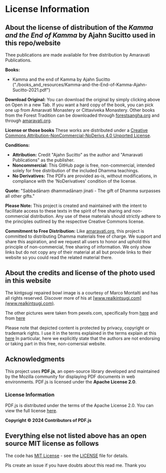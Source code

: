 # License Information

## About the license of distribution of the _Kamma and the End of Kamma_ by Ajahn Sucitto used in this repo/website

Thee publications are made available for free distribution by Amaravati Publications.

**Books:**

- Kamma and the end of Kamma by Ajahn Sucitto ("./books_and_resources/Kamma-and-the-End-of-Kamma-Ajahn-Sucitto-2021.pdf")

**Download Original:**
You can download the original by simply clicking above on Open in a new Tab.
If you want a hard copy of the book, you can pick one up from Amaravati Monastery or Cittaviveka Monastery. Other books from the Forest Tradition can be downloaded through [forestsangha.org](https://forestsangha.org) and through [amaravati.org](https://amaravati.org).

**License or those books**
These works are distributed under a [Creative Commons Attribution-NonCommercial-NoDerivs 4.0 Unported License](http://creativecommons.org/licenses/by-nc-nd/4.0/).

**Conditions:**

- **Attribution:** Credit "Ajahn Sucitto" as the author and "Amaravati Publications" as the publisher.
- **Noncommercial:** This GitHub page is free, non-commercial, intended solely for free distribution of the included Dhamma teachings.
- **No Derivatives:** The PDFs are provided as-is, without modifications, in compliance with the 'NoDerivatives' condition of the license.

**Quote:**
"Sabbadānaṃ dhammadānaṃ jinati - The gift of Dhamma surpasses all other gifts."

**Please Note:**
This project is created and maintained with the intent to facilitate access to these texts in the spirit of free sharing and non-commercial distribution. Any use of these materials should strictly adhere to the principles outlined by the respective Creative Commons license.

**Commitment to Free Distribution:**
Like [amaravati.org](https://amaravati.org), this project is committed to distributing Dhamma materials free of charge. We support and share this aspiration, and we request all users to honor and uphold this principle of non-commercial, free sharing of information. We only show links but do not copy any of their material at all but provide links to their website so you could read the related material there.

## About the credits and license of the photo used in this website

The kintgsugi repaired bowl image is a courtesy of Marco Montalti and has all rights reserved. Discover more of his at [www.realkintsugi.com](www.realkintsugi.com).

The other pictures were taken from pexels.com, specifically from [here](https://www.pexels.com/photo/blooming-lotuses-among-foliage-26826128/) and from [here](https://www.pexels.com/photo/pink-lotus-flowers-2171292/)

Please note that depicted content is protected by privacy, copyright or trademark rights. I use it in the terms explained in the terms explain at this [here](https://help.pexels.com/hc/en-us/articles/360042295174-What-is-the-license-of-the-photos-and-videos-on-Pexels.)
In particular, here we explicitly state that the authors are not endorsing or taking part in this free, non-comersial website.

## Acknowledgments

This project uses **PDF.js**, an open-source library developed and maintained by the Mozilla community for displaying PDF documents in web environments. PDF.js is licensed under the **Apache License 2.0**.

### License Information

PDF.js is distributed under the terms of the Apache License 2.0. You can view the full license [here](https://www.apache.org/licenses/LICENSE-2.0).

**Copyright © 2024 Contributors of PDF.js**

## Everything else not listed above has an open source MIT license as follows

The code has [MIT License](https://opensource.org/licenses/MIT) - see the [LICENSE](LICENSE) file for details.

Pls create an issue if you have doubts about this read me. Thank you
